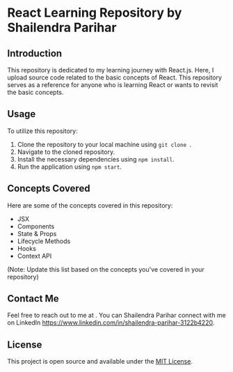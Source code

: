 # React Learning Repository by Shailendra Parihar

## Introduction

This repository is dedicated to my learning journey with React.js. Here, I upload source code related to the basic concepts of React. This repository serves as a reference for anyone who is learning React or wants to revisit the basic concepts.

## Usage

To utilize this repository:

1. Clone the repository to your local machine using `git clone `.
2. Navigate to the cloned repository.
3. Install the necessary dependencies using `npm install`.
4. Run the application using `npm start`.

## Concepts Covered

Here are some of the concepts covered in this repository:

- JSX
- Components
- State & Props
- Lifecycle Methods
- Hooks
- Context API

(Note: Update this list based on the concepts you've covered in your repository)

## Contact Me

Feel free to reach out to me at . You can Shailendra Parihar connect with me on LinkedIn  https://www.linkedin.com/in/shailendra-parihar-3122b4220.

## License

This project is open source and available under the [MIT License](LICENSE).
